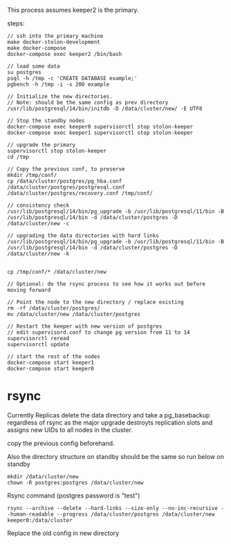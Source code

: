 
This process assumes keeper2 is the primary.

steps:

```
// ssh into the primary machine
make docker-stolon-development
make docker-compose
docker-compose exec keeper2 /bin/bash

// load some data
su postgres
psql -h /tmp -c 'CREATE DATABASE example;'
pgbench -h /tmp -i -s 200 example

// Initialize the new directories. 
// Note: should be the same config as prev directory
/usr/lib/postgresql/14/bin/initdb -D /data/cluster/new/ -E UTF8

// Stop the standby nodes
docker-compose exec keeper0 supervisorctl stop stolon-keeper
docker-compose exec keeper1 supervisorctl stop stolon-keeper

// upgrade the primary
supervisorctl stop stolon-keeper
cd /tmp

// Copy the previous conf, to preserve
mkdir /tmp/conf/
cp /data/cluster/postgres/pg_hba.conf /data/cluster/postgres/postgresql.conf /data/cluster/postgres/recovery.conf /tmp/conf/

// consistency check 
/usr/lib/postgresql/14/bin/pg_upgrade -b /usr/lib/postgresql/11/bin -B /usr/lib/postgresql/14/bin -d /data/cluster/postgres -D /data/cluster/new -c

// upgrading the data directories with hard links 
/usr/lib/postgresql/14/bin/pg_upgrade -b /usr/lib/postgresql/11/bin -B /usr/lib/postgresql/14/bin -d /data/cluster/postgres -D /data/cluster/new -k


cp /tmp/conf/* /data/cluster/new

// Optional: do the rsync process to see how it works out before moving forward

// Point the node to the new directory / replace existing
rm -rf /data/cluster/postgres/
mv /data/cluster/new /data/cluster/postgres

// Restart the keeper with new version of postgres
// edit supervisord.conf to change pg version from 11 to 14
supervisorctl reread
supervisorctl update

// start the rest of the nodes
docker-compose start keeper1
docker-compose start keeper0
```


# rsync
Currently Replicas delete the data directory and take a pg_basebackup regardless of rsync as the major upgrade destroyts replication slots and assigns new UIDs to all nodes in the cluster.

copy the previous config beforehand.

Also the directory structure on standby should be the same so run below on standby
```
mkdir /data/cluster/new
chown -R postgres:postgres /data/cluster/new
```
Rsync command (postgres password is "test")
```
rsync --archive --delete --hard-links --size-only --no-inc-recursive --human-readable --progress /data/cluster/postgres /data/cluster/new keeper0:/data/cluster
```

Replace the old config in new directory